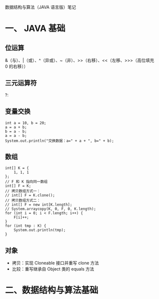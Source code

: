 数据结构与算法（JAVA 语言版）笔记

# 一、 JAVA 基础
## 位运算
&（与）、|（或）、^（异或）、~（非）、>>（右移）、<<（左移、>>>（高位填充 0 的右移））

## 三元运算符
?:

## 变量交换
```
int a = 10, b = 20;
a = a + b;
b = a - b;
a = a - b;
System.out.println("交换数据：a=" + a + ", b=" + b);
```

## 数组
```
int[] K = {
    1, 1, 1
};
// F 和 K 指向同一数组
int[] F = K;
// 拷贝数组方式一：
// int[] F = K.clone();
// 拷贝数组方式二：
// int[] F = new int[K.length];
// System.arraycopy(K, 0, F, 0, K.length);
for (int i = 0; i < F.length; i++) {
    F[i]++;
}
for (int tmp : K) {
    System.out.println(tmp);
}
```

## 对象
- 拷贝：实现 Cloneable 接口并重写 clone 方法
- 比较：重写继承自 Object 类的 equals 方法


# 二、数据结构与算法基础





